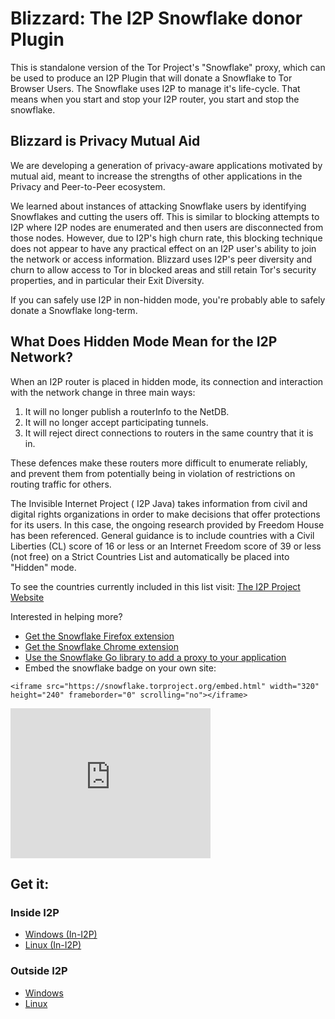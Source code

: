 Blizzard: The I2P Snowflake donor Plugin
========================================

This is standalone version of the Tor Project's "Snowflake" proxy, which can be used to produce an I2P Plugin that will donate a Snowflake to Tor Browser Users. The Snowflake uses I2P to manage it's life-cycle. That means when you start and stop your I2P router, you start and stop the snowflake.

Blizzard is Privacy Mutual Aid
------------------------------

We are developing a generation of privacy-aware applications motivated by mutual aid, meant to increase the strengths of other applications in the Privacy and Peer-to-Peer ecosystem.

We learned about instances of attacking Snowflake users by identifying Snowflakes and cutting the users off. This is similar to blocking attempts to I2P where I2P nodes are enumerated and then users are disconnected from those nodes. However, due to I2P's high churn rate, this blocking technique does not appear to have any practical effect on an I2P user's ability to join the network or access information. Blizzard uses I2P's peer diversity and churn to allow access to Tor in blocked areas and still retain Tor's security properties, and in particular their Exit Diversity.

If you can safely use I2P in non-hidden mode, you're probably able to safely donate a Snowflake long-term.

What Does Hidden Mode Mean for the I2P Network?
-----------------------------------------------

When an I2P router is placed in hidden mode, its connection and interaction with the network change in three main ways:

 1. It will no longer publish a routerInfo to the NetDB.
 2. It will no longer accept participating tunnels.
 3. It will reject direct connections to routers in the same country that it is in.

These defences make these routers more difficult to enumerate reliably, and prevent them from potentially being in violation of restrictions on routing traffic for others.

The Invisible Internet Project ( I2P Java) takes information from civil and digital rights organizations in order to make decisions that offer protections for its users. In this case, the ongoing research provided by Freedom House has been referenced. General guidance is to include countries with a Civil Liberties (CL) score of 16 or less or an Internet Freedom score of 39 or less (not free) on a Strict Countries List and automatically be placed into "Hidden" mode.

To see the countries currently included in this list visit: [The I2P Project Website](https://geti2p.net/en/about/restrictive-countries)

Interested in helping more?

 - [Get the Snowflake Firefox extension](https://addons.mozilla.org/en-US/firefox/addon/torproject-snowflake/)
 - [Get the Snowflake Chrome extension](https://chrome.google.com/webstore/detail/snowflake/mafpmfcccpbjnhfhjnllmmalhifmlcie)
 - [Use the Snowflake Go library to add a proxy to your application](https://pkg.go.dev/git.torproject.org/pluggable-transports/snowflake.git/v2@v2.0.1/proxy/lib)
 - Embed the snowflake badge on your own site:

`<iframe src="https://snowflake.torproject.org/embed.html" width="320" height="240" frameborder="0" scrolling="no"></iframe>`

<iframe src="https://snowflake.torproject.org/embed.html" width="320" height="240" frameborder="0" scrolling="no"></iframe>

Get it:
-------

### Inside I2P
 
 - [Windows (In-I2P)](http://idk.i2p/blizzard/snowflake-windows.su3)
 - [Linux (In-I2P)](http://idk.i2p/blizzard/snowflake-linux.su3)

### Outside I2P

 - [Windows](https://github.com/eyedeekay/blizzard/releases)
 - [Linux](https://github.com/eyedeekay/blizzard/releases)
